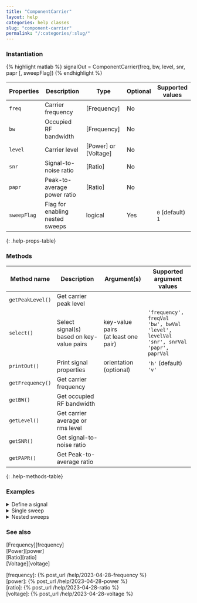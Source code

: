 ```yaml
---
title: "ComponentCarrier"
layout: help
categories: help classes
slug: "component-carrier"
permalink: "/:categories/:slug/"
---
```


### Instantiation

{% highlight matlab %}
signalOut = ComponentCarrier(freq, bw, level, snr, papr [, sweepFlag])
{% endhighlight %}

| Properties   | Description                     | Type                 | Optional | Supported values
| ------------ | ------------------------------- | -------------------- | -------- | ----------------
| `freq`       | Carrier frequency               | [Frequency]          | No       |         
| `bw`         | Occupied RF bandwidth           | [Frequency]          | No       |         
| `level`      | Carrier level                   | [Power] or [Voltage] | No       |         
| `snr`        | Signal-to-noise ratio           | [Ratio]              | No       |         
| `papr`       | Peak-to-average power ratio     | [Ratio]              | No       |         
| `sweepFlag`  | Flag for enabling nested sweeps | logical              | Yes      | `0` (default) <br/> `1`
{: .help-props-table}


### Methods

| Method name      | Description                               | Argument(s)     | Supported argument values
| ---------------- | ----------------------------------------- | --------------- | -------------------------
| `getPeakLevel()` | Get carrier peak level                    |                 |
| `select()`       | Select signal(s) based on key-value pairs | key-value pairs <br/> (at least one pair) | `'frequency', freqVal` <br/> `'bw', bwVal` <br/> `'level', levelVal` <br/> `'snr', snrVal` <br/> `'papr', paprVal` |
| `printOut()`     | Print signal properties                   | orientation (optional)    | `'h'` (default) <br/>  `'v'`
| `getFrequency()` | Get carrier frequency                     |                 |
| `getBW()`        | Get occupied RF bandwidth                 |                 |
| `getLevel()`     | Get carrier average or rms level          |                 |
| `getSNR()`       | Get signal-to-noise ratio                 |                 |
| `getPAPR()`      | Get Peak-to-average ratio                 |                 |
{: .help-methods-table}


### Examples

<details class="collapsible" markdown="1"><summary>Define a signal</summary>

Define signal parameters

{% highlight matlab %}
freq = Frequency(5.25e9,'hz');  % Channel center frequency
bw = Frequency(160e6,'hz');     % Channel bandwidth
level = Power(-56,'dbm');       % Channel power
snr = Ratio(32,'db');           % Channel signal-to-noise ratio
papr = Ratio(12,'db');          % Peak-to-average ratio I+jQ
{% endhighlight %}

Generate the signal and check its parameters using `printOut`

{% highlight matlab %}
signalOut = ComponentCarrier(freq, bw, level, snr, papr);
signalOut.printOut()
{% endhighlight %}

which prints out the following

<div class="language-matlab matlab-printout">  
 Freq [MHz]:  5250.0
   BW [MHz]:   160.0
Level [dBm]:   -56.0
  SNR [ dB]:    32.0
 PAPR [ dB]:    12.0
</div>

</details>


<details class="collapsible" markdown="1"><summary>Single sweep</summary>

We can sweep any of the signal parameters, for example, signal power

{% highlight matlab %}
freq = Frequency(5.25e9,'hz');
bw = Frequency(160e6,'hz');
level = Power([-60:2:-50],'dbm');
snr = Ratio(32,'db');
papr = Ratio(12,'db');
{% endhighlight %}

Generate the signal and check its properties using `printOut`

{% highlight matlab %}
signalOut = ComponentCarrier(freq, bw, level, snr, papr);
signalOut.printOut('v')
{% endhighlight %}

which prints out the following

{% highlight tex %}
Freq [MHz]   BW [MHz]  Level [dBm]   SNR [dB]   PAPR [dB]  
  5250.0      160.0       -60.0        32.0        12.0    
  5250.0      160.0       -58.0        32.0        12.0    
  5250.0      160.0       -56.0        32.0        12.0    
  5250.0      160.0       -54.0        32.0        12.0    
  5250.0      160.0       -52.0        32.0        12.0    
  5250.0      160.0       -50.0        32.0        12.0   
{% endhighlight %}

</details>

<details class="collapsible" markdown="1"><summary>Nested sweeps</summary>

We can also create nested sweeps of two or more properties using `sweepFlag`. For example, here we sweep both the signal level and signal bandwidth

{% highlight matlab %}
freq = Frequency(5.25e9,'hz');
bw = Frequency([20,160]*1e6,'hz');
level = Power([-60:2:-50],'dbm');
snr = Ratio(32,'db');
papr = Ratio(12,'db');
{% endhighlight %}

Generate the nested sweeps by settings `sweepFlag` to 1 (or alternatively `true`) and check the results using `printOut`

{% highlight matlab %}
signalOut = ComponentCarrier(freq, bw, level, snr, papr, 1);
signalOut.printOut('v')
{% endhighlight %}

which prints out the following

{% highlight tex %}
Freq [MHz]   BW [MHz]  Level [dBm]   SNR [dB]   PAPR [dB]  
  5250.0       20.0       -60.0        32.0        12.0    
  5250.0       20.0       -58.0        32.0        12.0    
  5250.0       20.0       -56.0        32.0        12.0    
  5250.0       20.0       -54.0        32.0        12.0    
  5250.0       20.0       -52.0        32.0        12.0    
  5250.0       20.0       -50.0        32.0        12.0    
  5250.0      160.0       -60.0        32.0        12.0    
  5250.0      160.0       -58.0        32.0        12.0    
  5250.0      160.0       -56.0        32.0        12.0    
  5250.0      160.0       -54.0        32.0        12.0    
  5250.0      160.0       -52.0        32.0        12.0    
  5250.0      160.0       -50.0        32.0        12.0   
{% endhighlight %}

We can then select the 20 MHz power sweep and printout the results

{% highlight matlab %}
signalOut.select('bw',Frequency(20e6)).printOut('v')
{% endhighlight %}

which then prints out

{% highlight tex %}
Freq [MHz]   BW [MHz]  Level [dBm]   SNR [dB]   PAPR [dB]  
  5250.0       20.0       -60.0        32.0        12.0    
  5250.0       20.0       -58.0        32.0        12.0    
  5250.0       20.0       -56.0        32.0        12.0    
  5250.0       20.0       -54.0        32.0        12.0    
  5250.0       20.0       -52.0        32.0        12.0    
  5250.0       20.0       -50.0        32.0        12.0   
{% endhighlight %}

</details>

### See also
[Frequency][frequency]  
[Power][power]  
[Ratio][ratio]  
[Voltage][voltage]  

[frequency]: {% post_url /help/2023-04-28-frequency %}  
[power]: {% post_url /help/2023-04-28-power %}  
[ratio]: {% post_url /help/2023-04-28-ratio %}  
[voltage]: {% post_url /help/2023-04-28-voltage %}  
